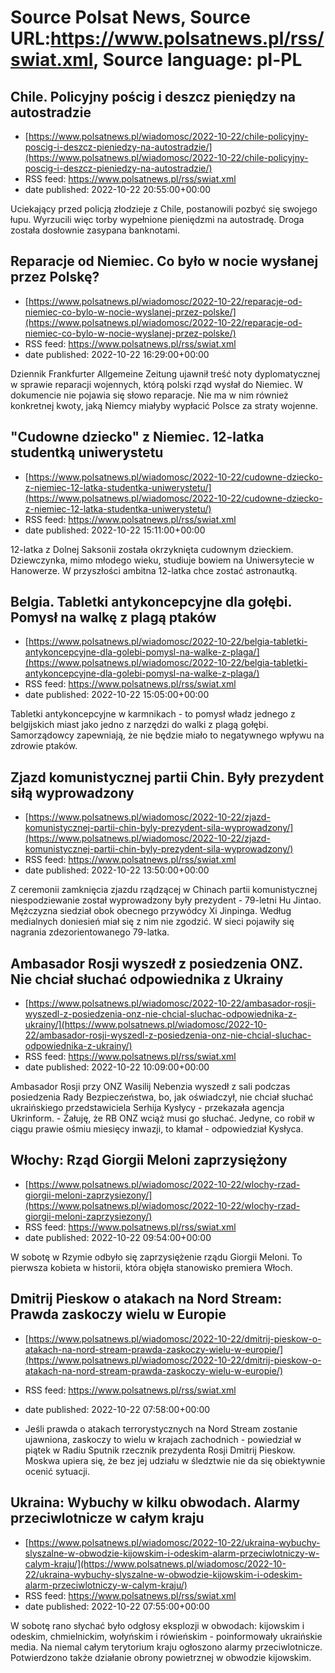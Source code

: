 # Source Polsat News, Source URL:https://www.polsatnews.pl/rss/swiat.xml, Source language: pl-PL

## Chile. Policyjny pościg i deszcz pieniędzy na autostradzie
 - [https://www.polsatnews.pl/wiadomosc/2022-10-22/chile-policyjny-poscig-i-deszcz-pieniedzy-na-autostradzie/](https://www.polsatnews.pl/wiadomosc/2022-10-22/chile-policyjny-poscig-i-deszcz-pieniedzy-na-autostradzie/)
 - RSS feed: https://www.polsatnews.pl/rss/swiat.xml
 - date published: 2022-10-22 20:55:00+00:00

Uciekający przed policją złodzieje z Chile, postanowili pozbyć się swojego łupu. Wyrzucili więc torby wypełnione pieniędzmi na autostradę. Droga została dosłownie zasypana banknotami.

## Reparacje od Niemiec. Co było w nocie wysłanej przez Polskę?
 - [https://www.polsatnews.pl/wiadomosc/2022-10-22/reparacje-od-niemiec-co-bylo-w-nocie-wyslanej-przez-polske/](https://www.polsatnews.pl/wiadomosc/2022-10-22/reparacje-od-niemiec-co-bylo-w-nocie-wyslanej-przez-polske/)
 - RSS feed: https://www.polsatnews.pl/rss/swiat.xml
 - date published: 2022-10-22 16:29:00+00:00

Dziennik Frankfurter Allgemeine Zeitung ujawnił treść noty dyplomatycznej w sprawie reparacji wojennych, którą polski rząd wysłał do Niemiec. W dokumencie nie pojawia się słowo reparacje. Nie ma w nim również konkretnej kwoty, jaką Niemcy miałyby wypłacić Polsce za straty wojenne.

## "Cudowne dziecko" z Niemiec. 12-latka studentką uniwerystetu
 - [https://www.polsatnews.pl/wiadomosc/2022-10-22/cudowne-dziecko-z-niemiec-12-latka-studentka-uniwerystetu/](https://www.polsatnews.pl/wiadomosc/2022-10-22/cudowne-dziecko-z-niemiec-12-latka-studentka-uniwerystetu/)
 - RSS feed: https://www.polsatnews.pl/rss/swiat.xml
 - date published: 2022-10-22 15:11:00+00:00

12-latka z Dolnej Saksonii została okrzyknięta cudownym dzieckiem. Dziewczynka, mimo młodego wieku, studiuje bowiem na Uniwersytecie w Hanowerze. W przyszłości ambitna 12-latka chce zostać astronautką.

## Belgia. Tabletki antykoncepcyjne dla gołębi. Pomysł na walkę z plagą ptaków
 - [https://www.polsatnews.pl/wiadomosc/2022-10-22/belgia-tabletki-antykoncepcyjne-dla-golebi-pomysl-na-walke-z-plaga/](https://www.polsatnews.pl/wiadomosc/2022-10-22/belgia-tabletki-antykoncepcyjne-dla-golebi-pomysl-na-walke-z-plaga/)
 - RSS feed: https://www.polsatnews.pl/rss/swiat.xml
 - date published: 2022-10-22 15:05:00+00:00

Tabletki antykoncepcyjne w karmnikach - to pomysł władz jednego z belgijskich miast jako jedno z narzędzi do walki z plagą gołębi. Samorządowcy zapewniają, że nie będzie miało to negatywnego wpływu na zdrowie ptaków.

## Zjazd komunistycznej partii Chin. Były prezydent siłą wyprowadzony
 - [https://www.polsatnews.pl/wiadomosc/2022-10-22/zjazd-komunistycznej-partii-chin-byly-prezydent-sila-wyprowadzony/](https://www.polsatnews.pl/wiadomosc/2022-10-22/zjazd-komunistycznej-partii-chin-byly-prezydent-sila-wyprowadzony/)
 - RSS feed: https://www.polsatnews.pl/rss/swiat.xml
 - date published: 2022-10-22 13:50:00+00:00

Z ceremonii zamknięcia zjazdu rządzącej w Chinach partii komunistycznej niespodziewanie został wyprowadzony były prezydent - 79-letni Hu Jintao. Mężczyzna siedział obok obecnego przywódcy Xi Jinpinga. Według medialnych doniesień miał się z nim nie zgodzić. W sieci pojawiły się nagrania zdezorientowanego 79-latka.

## Ambasador Rosji wyszedł z posiedzenia ONZ. Nie chciał słuchać odpowiednika z Ukrainy
 - [https://www.polsatnews.pl/wiadomosc/2022-10-22/ambasador-rosji-wyszedl-z-posiedzenia-onz-nie-chcial-sluchac-odpowiednika-z-ukrainy/](https://www.polsatnews.pl/wiadomosc/2022-10-22/ambasador-rosji-wyszedl-z-posiedzenia-onz-nie-chcial-sluchac-odpowiednika-z-ukrainy/)
 - RSS feed: https://www.polsatnews.pl/rss/swiat.xml
 - date published: 2022-10-22 10:09:00+00:00

Ambasador Rosji przy ONZ Wasilij Nebenzia wyszedł z sali podczas posiedzenia Rady Bezpieczeństwa, bo, jak oświadczył, nie chciał słuchać ukraińskiego przedstawiciela Serhija Kysłycy - przekazała agencja Ukrinform. - Żałuję, że RB ONZ wciąż musi go słuchać. Jedyne, co robił w ciągu prawie ośmiu miesięcy inwazji, to kłamał - odpowiedział Kysłyca.

## Włochy: Rząd Giorgii Meloni zaprzysiężony
 - [https://www.polsatnews.pl/wiadomosc/2022-10-22/wlochy-rzad-giorgii-meloni-zaprzysiezony/](https://www.polsatnews.pl/wiadomosc/2022-10-22/wlochy-rzad-giorgii-meloni-zaprzysiezony/)
 - RSS feed: https://www.polsatnews.pl/rss/swiat.xml
 - date published: 2022-10-22 09:54:00+00:00

W sobotę w Rzymie odbyło się zaprzysiężenie rządu Giorgii Meloni. To pierwsza kobieta w historii, która objęła stanowisko premiera Włoch.

## Dmitrij Pieskow o atakach na Nord Stream: Prawda zaskoczy wielu w Europie
 - [https://www.polsatnews.pl/wiadomosc/2022-10-22/dmitrij-pieskow-o-atakach-na-nord-stream-prawda-zaskoczy-wielu-w-europie/](https://www.polsatnews.pl/wiadomosc/2022-10-22/dmitrij-pieskow-o-atakach-na-nord-stream-prawda-zaskoczy-wielu-w-europie/)
 - RSS feed: https://www.polsatnews.pl/rss/swiat.xml
 - date published: 2022-10-22 07:58:00+00:00

- Jeśli prawda o atakach terrorystycznych na Nord Stream zostanie ujawniona, zaskoczy to wielu w krajach zachodnich - powiedział w piątek w Radiu Sputnik rzecznik prezydenta Rosji Dmitrij Pieskow. Moskwa upiera się, że bez jej udziału w śledztwie nie da się obiektywnie ocenić sytuacji.

## Ukraina: Wybuchy w kilku obwodach. Alarmy przeciwlotnicze w całym kraju
 - [https://www.polsatnews.pl/wiadomosc/2022-10-22/ukraina-wybuchy-slyszalne-w-obwodzie-kijowskim-i-odeskim-alarm-przeciwlotniczy-w-calym-kraju/](https://www.polsatnews.pl/wiadomosc/2022-10-22/ukraina-wybuchy-slyszalne-w-obwodzie-kijowskim-i-odeskim-alarm-przeciwlotniczy-w-calym-kraju/)
 - RSS feed: https://www.polsatnews.pl/rss/swiat.xml
 - date published: 2022-10-22 07:55:00+00:00

W sobotę rano słychać było odgłosy eksplozji w obwodach: kijowskim i odeskim, chmielnickim, wołyńskim i rówieńskim - poinformowały ukraińskie media. Na niemal całym terytorium kraju ogłoszono alarmy przeciwlotnicze. Potwierdzono także działanie obrony powietrznej w obwodzie kijowskim.

